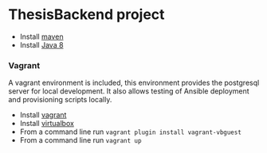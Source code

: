 # ThesisBackend project

* Install [maven](https://maven.apache.org/)
* Install [Java 8](http://www.oracle.com/technetwork/java/javase/overview/index.html)

### Vagrant

A vagrant environment is included, this environment provides the postgresql server for local development.
It also allows testing of Ansible deployment and provisioning scripts locally.

* Install [vagrant](https://www.vagrantup.com/)
* Install [virtualbox](https://www.virtualbox.org/)
* From a command line run `vagrant plugin install vagrant-vbguest`
* From a command line run `vagrant up`
